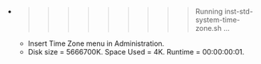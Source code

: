 * >>>>>>>>> Running inst-std-system-time-zone.sh ...
  * Insert Time Zone menu in Administration.
  * Disk size = 5666700K. Space Used = 4K. Runtime = 00:00:00:01.
